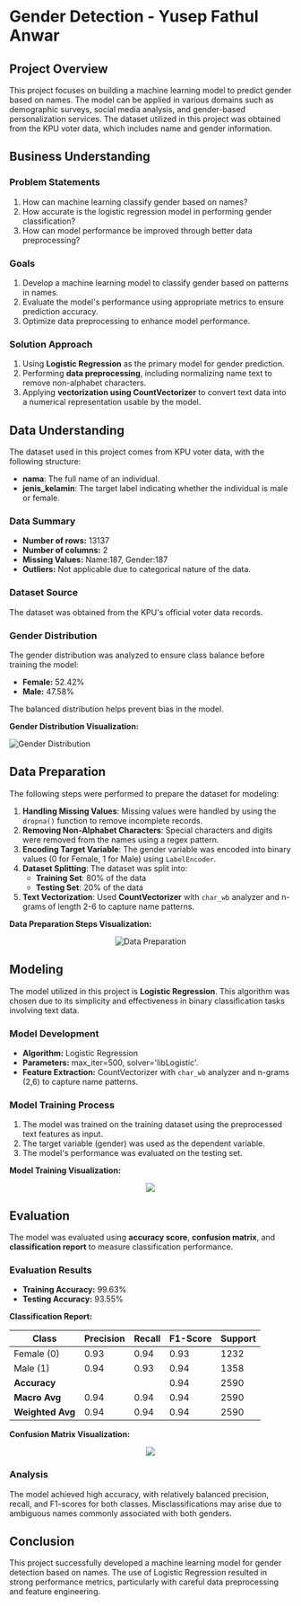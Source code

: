 # Gender Detection - Yusep Fathul Anwar

## Project Overview

This project focuses on building a machine learning model to predict gender based on names. The model can be applied in various domains such as demographic surveys, social media analysis, and gender-based personalization services. The dataset utilized in this project was obtained from the KPU voter data, which includes name and gender information.

## Business Understanding

### Problem Statements

1. How can machine learning classify gender based on names?
2. How accurate is the logistic regression model in performing gender classification?
3. How can model performance be improved through better data preprocessing?

### Goals

1. Develop a machine learning model to classify gender based on patterns in names.
2. Evaluate the model's performance using appropriate metrics to ensure prediction accuracy.
3. Optimize data preprocessing to enhance model performance.

### Solution Approach

1. Using **Logistic Regression** as the primary model for gender prediction.
2. Performing **data preprocessing**, including normalizing name text to remove non-alphabet characters.
3. Applying **vectorization using CountVectorizer** to convert text data into a numerical representation usable by the model.

## Data Understanding

The dataset used in this project comes from KPU voter data, with the following structure:

- **nama**: The full name of an individual.
- **jenis_kelamin**: The target label indicating whether the individual is male or female.

### Data Summary

- **Number of rows:** 13137
- **Number of columns:** 2
- **Missing Values:** Name:187, Gender:187
- **Outliers:** Not applicable due to categorical nature of the data.

### Dataset Source

The dataset was obtained from the KPU's official voter data records.

### Gender Distribution

The gender distribution was analyzed to ensure class balance before training the model:

- **Female:** 52.42%
- **Male:** 47.58%

The balanced distribution helps prevent bias in the model.

**Gender Distribution Visualization:**

![Gender Distribution](https://github.com/user-attachments/assets/5015c452-970c-4911-bcc1-c7b6db7199dd)

## Data Preparation

The following steps were performed to prepare the dataset for modeling:

1. **Handling Missing Values**: Missing values were handled by using the `dropna()` function to remove incomplete records.
2. **Removing Non-Alphabet Characters**: Special characters and digits were removed from the names using a regex pattern.
3. **Encoding Target Variable**: The gender variable was encoded into binary values (0 for Female, 1 for Male) using `LabelEncoder`.
4. **Dataset Splitting**: The dataset was split into:
   - **Training Set**: 80% of the data
   - **Testing Set**: 20% of the data
5. **Text Vectorization**: Used **CountVectorizer** with `char_wb` analyzer and n-grams of length 2-6 to capture name patterns.

**Data Preparation Steps Visualization:**

  <p align="center">
  <img src="https://github.com/user-attachments/assets/8fffc494-6862-4556-a2d6-66aba7bb9e1e" alt="Data Preparation">
</p>

## Modeling

The model utilized in this project is **Logistic Regression**. This algorithm was chosen due to its simplicity and effectiveness in binary classification tasks involving text data.

### Model Development

- **Algorithm:** Logistic Regression  
- **Parameters:** max_iter=500, solver='libLogistic'.
- **Feature Extraction:** CountVectorizer with `char_wb` analyzer and n-grams (2,6) to capture name patterns.

### Model Training Process

1. The model was trained on the training dataset using the preprocessed text features as input.
2. The target variable (gender) was used as the dependent variable.
3. The model's performance was evaluated on the testing set.

**Model Training Visualization:**
<p align="center">
  <img src="https://github.com/user-attachments/assets/c828e727-787a-4f4b-892d-964366f471b2" >
</p>


## Evaluation

The model was evaluated using **accuracy score**, **confusion matrix**, and **classification report** to measure classification performance.

### Evaluation Results

- **Training Accuracy:** 99.63%
- **Testing Accuracy:** 93.55%

**Classification Report:**

| Class            | Precision | Recall | F1-Score | Support |
| ---------------- | --------- | ------ | -------- | ------- |
| Female (0)       | 0.93      | 0.94   | 0.93     | 1232    |
| Male (1)         | 0.94      | 0.93   | 0.94     | 1358    |
| **Accuracy**     |           |        | 0.94     | 2590    |
| **Macro Avg**    | 0.94      | 0.94   | 0.94     | 2590    |
| **Weighted Avg** | 0.94      | 0.94   | 0.94     | 2590    |

**Confusion Matrix Visualization:**
<p align="center">
  <img src="https://github.com/user-attachments/assets/6aff9f8a-6821-4cc9-a52e-8258a8576e2d" >
</p>


### Analysis

The model achieved high accuracy, with relatively balanced precision, recall, and F1-scores for both classes. Misclassifications may arise due to ambiguous names commonly associated with both genders.

## Conclusion

This project successfully developed a machine learning model for gender detection based on names. The use of Logistic Regression resulted in strong performance metrics, particularly with careful data preprocessing and feature engineering.



